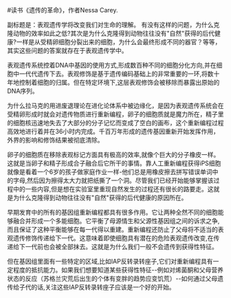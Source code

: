 #读书《遗传的革命》，作者Nessa Carey.

副标题是：表观遗传学将改变我们对生命的理解。
有没有这样的问题，为什么克隆动物的效率如此之低?其次是为什么克隆得到动物往往没有"自然"获得的后代健康?一样是从受精卵细胞分裂出来的细胞，为什么会最终形成不同的器官？等等，其实这些问题的答案就存在于表观遗传学中。

表观遗传系统控着DNA中基因的使用方式,形成数百种不同的细胞分化方向,并在细胞中一代代遗传下去。表观修饰是基于遗传编码基础上的非常重要的一环,将数十年地控制着细胞的归属。但在特定环境下,这层表观修饰会被移除而暴露出原始的DNA序列。

为什么拉马克的用进废退理论在进化论体系中被边缘化，是因为表观遗传系统会在受精卵形成时就会对遗传物质进行重新编程，卵子的细胞质就是魔力所在，精子里的细胞核迅速地失去了大部分的分子记忆而变成了空白的画布，这个重新编程过程高效地进行着并在36小时内完成。千百万年形成的遗传基因重新开始发挥作用，外界的影响和修饰结果被彻底清除。

卵子的细胞质在移除表观标记方面具有极高的效率,就像个巨大的分子橡皮一样。这就是当卵子和精子形成合子融合后它所干的事情。靠人工重新编程获得iPS细胞就像是看着一个6岁的孩子做家庭作业一样-他们总是用橡皮擦去拼写错误单词中的字母,然后因为擦得太大力就把纸撕了一个洞。尽管我们已经开始能够掌握该过程中的一些内容,但是想在实验室里重现自然发生的过程还有很长的路要走。这就是为什么克隆得到动物往往没有"自然"获得的后代健康的原因所在。

早期发育中的所有的基因组重新编程都具有很多作用。它让两种全然不同的细胞能够融合并形成一个多能细胞。它平衡了母源情生和父源性基因组之间的诉求之争,而且保证了这种平衡能够在每一代得以重建。重新编程还防止了父母将不适当的表观遗传修饰传递给下一代。这意味着即使细胞具有潜在的危险表观遗传改变,在传递给下一代前也会被全部抹去。这就是为什么我们一般不会遗传到获得性特征。

但在基因组里面有一些特定的区域,比如IAP反转录转座子,它们对重新编程具有一定程度的抵抗能力。如果我们想要知道某些获得性特征--例如对烯菌酮和父母营养状态的反应（苏格兰灾荒后出生的个体有变胖的趋势应变饥荒）--如何通过父母遗传给子代的话,关注这些IAP反转录转座子应该是一个好的开始。